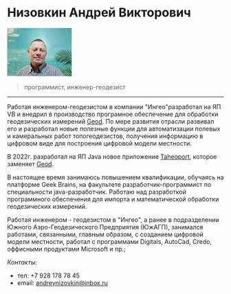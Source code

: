 # Низовкин Андрей Викторович

![фото](./images/me.jpg)
> программист, инженер-геодезист
---
Работая инженером-геодезистом в компании "Ингео"разработал на ЯП VB и внедрил в производство програмное обеспечение для обработки геодезических измерений [Geod](https://geod2000.ru/). По мере развития отрасли развивал его и разработал новые полезные функции для автоматизации полевых и камеральных работ топогеодезистов, получения информацию в цифровом виде для построения цифровой модели местности.

В 2022г. разработал на ЯП Java новое приложение [Taheoport](https://github.com/AndrewNizovkin/Taheoport.git), которое заменяет [Geod](https://geod2000.ru/).

В настоящее время занимаюсь повышением квалификации, обучаясь на платформе Geek Brains, на факультете разработчик-программист по специальности java-разработчик.
Работаю над разработкой программного обеспечения для импорта и математической обработки геодезических измерений.

Работая инженером - геодезистом в "Ингео", а ранее в подразделении Южного Аэро-Геодезического Предприятия (ЮжАГП), занимался работами, связанными, главным образом, с созданием цифровой модели местности, работал с программами Digitals, AutoCad, Credo, оффисными продуктами Microsoft и пр.;


_Контакты:_
- тел:   +7 928 178 78 45
- email: andreynizovkin@inbox.ru
